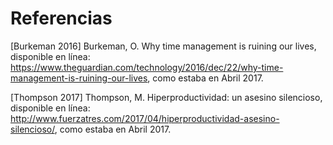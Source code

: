 # Referencias

[Burkeman 2016] Burkeman, O. Why time management is ruining our lives, disponible en línea: https://www.theguardian.com/technology/2016/dec/22/why-time-management-is-ruining-our-lives, como estaba en Abril 2017.

[Thompson 2017] Thompson, M. Hiperproductividad: un asesino silencioso, disponible en línea: http://www.fuerzatres.com/2017/04/hiperproductividad-asesino-silencioso/, como estaba en Abril 2017.
